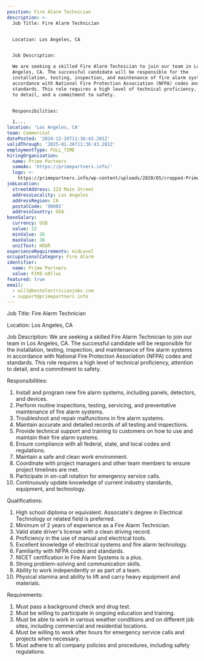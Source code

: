 ```yaml
---
position: Fire Alarm Technician
description: >-
  Job Title: Fire Alarm Technician


  Location: Los Angeles, CA


  Job Description:

  We are seeking a skilled Fire Alarm Technician to join our team in Los
  Angeles, CA. The successful candidate will be responsible for the
  installation, testing, inspection, and maintenance of fire alarm systems in
  accordance with National Fire Protection Association (NFPA) codes and
  standards. This role requires a high level of technical proficiency, attention
  to detail, and a commitment to safety.


  Responsibilities:

  1....
location: 'Los Angeles, CA'
team: Commercial
datePosted: '2024-12-26T11:36:43.281Z'
validThrough: '2025-01-26T11:36:43.281Z'
employmentType: FULL_TIME
hiringOrganization:
  name: Prime Partners
  sameAs: 'https://primepartners.info/'
  logo: >-
    https://primepartners.info/wp-content/uploads/2020/05/cropped-Prime-Partners-Logo-NO-BG-1-1.png
jobLocation:
  streetAddress: 123 Main Street
  addressLocality: Los Angeles
  addressRegion: CA
  postalCode: '90001'
  addressCountry: USA
baseSalary:
  currency: USD
  value: 32
  minValue: 26
  maxValue: 38
  unitText: HOUR
experienceRequirements: midLevel
occupationalCategory: Fire Alarm
identifier:
  name: Prime Partners
  value: FIRE-o0llwi
featured: true
email:
  - will@bestelectricianjobs.com
  - support@primepartners.info
---
```




Job Title: Fire Alarm Technician

Location: Los Angeles, CA

Job Description:
We are seeking a skilled Fire Alarm Technician to join our team in Los Angeles, CA. The successful candidate will be responsible for the installation, testing, inspection, and maintenance of fire alarm systems in accordance with National Fire Protection Association (NFPA) codes and standards. This role requires a high level of technical proficiency, attention to detail, and a commitment to safety.

Responsibilities:
1. Install and program new fire alarm systems, including panels, detectors, and devices.
2. Perform routine inspections, testing, servicing, and preventative maintenance of fire alarm systems.
3. Troubleshoot and repair malfunctions in fire alarm systems.
4. Maintain accurate and detailed records of all testing and inspections.
5. Provide technical support and training to customers on how to use and maintain their fire alarm systems.
6. Ensure compliance with all federal, state, and local codes and regulations.
7. Maintain a safe and clean work environment.
8. Coordinate with project managers and other team members to ensure project timelines are met.
9. Participate in on-call rotation for emergency service calls.
10. Continuously update knowledge of current industry standards, equipment, and technology.

Qualifications:
1. High school diploma or equivalent. Associate's degree in Electrical Technology or related field is preferred.
2. Minimum of 2 years of experience as a Fire Alarm Technician.
3. Valid state driver's license with a clean driving record.
4. Proficiency in the use of manual and electrical tools.
5. Excellent knowledge of electrical systems and fire alarm technology.
6. Familiarity with NFPA codes and standards.
7. NICET certification in Fire Alarm Systems is a plus.
8. Strong problem-solving and communication skills.
9. Ability to work independently or as part of a team.
10. Physical stamina and ability to lift and carry heavy equipment and materials.

Requirements:
1. Must pass a background check and drug test.
2. Must be willing to participate in ongoing education and training.
3. Must be able to work in various weather conditions and on different job sites, including commercial and residential locations.
4. Must be willing to work after hours for emergency service calls and projects when necessary.
5. Must adhere to all company policies and procedures, including safety regulations.
